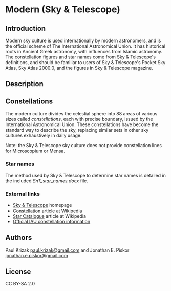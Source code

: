 # Modern (Sky & Telescope)

## Introduction

<p>Modern sky culture is used internationally by modern astronomers, and is the official scheme of The International Astronomical Union.  It has historical roots in Ancient Greek astronomy, with influences from Islamic astronomy.  The constellation figures and star names come from Sky & Telescope's definitions, and should be familiar to users of Sky & Telescope's Pocket Sky Atlas, Sky Atlas 2000.0, and the figures in Sky & Telescope magazine.</p>

## Description

## Constellations

<p>The modern culture divides the celestial sphere into 88 areas of various sizes called <i>constellations</i>, each with precise boundary, issued by the International Astronomical Union. These constellations have become the standard way to describe the sky, replacing similar sets in other sky cultures exhaustively in daily usage.</p>
<p>Note: the Sky & Telescope sky culture does not provide constellation lines for Microscopium or Mensa.</p>

### Star names

<p>The method used by Sky & Telescope to determine star names is detailed in the included <i>SnT_star_names.docx</i> file.

### External links

<ul><li> <a href="https://www.skyandtelescope.com" class='external text' title="Sky & Telescope" rel="nofollow">Sky & Telescope</a> homepage
</li><li> <a href="http://en.wikipedia.org/wiki/Constellation" class='external text' title="http://en.wikipedia.org/wiki/Constellation" rel="nofollow">Constellation</a> article at Wikipedia
</li><li> <a href="http://en.wikipedia.org/wiki/Star_catalogue" class='external text' title="http://en.wikipedia.org/wiki/Star catalogue" rel="nofollow">Star Catalogue</a> article at Wikipedia
</li><li> <a href="http://www.iau.org/public/constellations/" class='external text' title="http://www.iau.org/public/constellations" rel="nofollow">Official IAU constellation information</a>
</li></ul>

## Authors

Paul Krizak <paul.krizak@gmail.com> and Jonathan E. Piskor <jonathan.e.piskor@gmail.com>

## License

CC BY-SA 2.0
